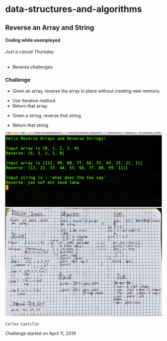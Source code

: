 # data-structures-and-algorithms

## Reverse an Array and String

#### Coding while unemployed
###### Just a casual Thursday
* Reverse challenges

### Challenge
* Given an array, reverse the array in place without creating new memory.
- Use iterative method.
- Return that array.

* Given a string, reverse that string.
- Return that string.


![](../../assets/ReverseArray.PNG?raw=true)
![](../../assets/ReverseArray.jpg?raw=true)

```
Carlos Castillo
```
Challenge started on April 11, 2019